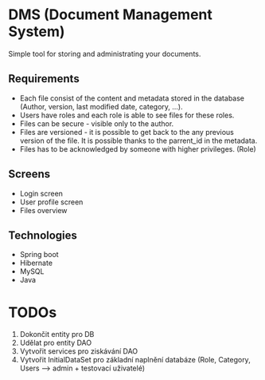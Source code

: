 # DMS (Document Management System) 
Simple tool for storing and administrating your documents.

## Requirements
* Each file consist of the content and metadata stored in the database (Author, version, last modified date, category, ...).
* Users have roles and each role is able to see files for these roles.
* Files can be secure - visible only to the author.
* Files are versioned - it is possible to get back to the any previous version of the file. It is possible thanks to the parrent_id in the metadata.
* Files has to be acknowledged by someone with higher privileges. (Role)

## Screens
* Login screen
* User profile screen
* Files overview

## Technologies
* Spring boot
* Hibernate
* MySQL
* Java

# TODOs
1. Dokončit entity pro DB
2. Udělat pro entity DAO
3. Vytvořit services pro ziskávání DAO
4. Vytvořit InitialDataSet pro základní naplnění databáze (Role, Category, Users --> admin + testovací uživatelé)
